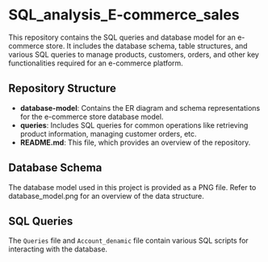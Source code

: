 # SQL_analysis_E-commerce_sales

This repository contains the SQL queries and database model for an e-commerce store. It includes the database schema, table structures, and various SQL queries to manage products, customers, orders, and other key functionalities required for an e-commerce platform.

## Repository Structure

- **database-model**: Contains the ER diagram and schema representations for the e-commerce store database model.
- **queries**: Includes SQL queries for common operations like retrieving product information, managing customer orders, etc. 
- **README.md**: This file, which provides an overview of the repository.

## Database Schema

The database model used in this project is provided as a PNG file. Refer to database_model.png for an overview of the data structure.


## SQL Queries

The `Queries` file and `Account_denamic` file contain various SQL scripts for interacting with the database.
